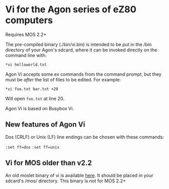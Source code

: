 # Vi for the Agon series of eZ80 computers

Requires MOS 2.2+

The pre-compiled binary (./bin/vi.bin) is intended to be put in the /bin directory
of your Agon's sdcard, where it can be invoked directly on the command line with:

`*vi helloworld.txt`

Agon Vi accepts some ex commands from the command prompt, but they must be *after*
the list of files to be edited. For example:

`*vi foo.txt bar.txt +20`

Will open `foo.txt` at line 20.

Agon Vi is based on Busybox Vi.

## New features of Agon Vi

Dos (CRLF) or Unix (LF) line endings can be chosen with these commands:

`:set ff=dos`
`:set ff=unix`

## Vi for MOS older than v2.2

An old moslet binary of vi is available [here](./bin/vi-obsolete-moslet.bin). It should
be placed in your sdcard's /mos/ directory. This binary is not for MOS 2.2+

